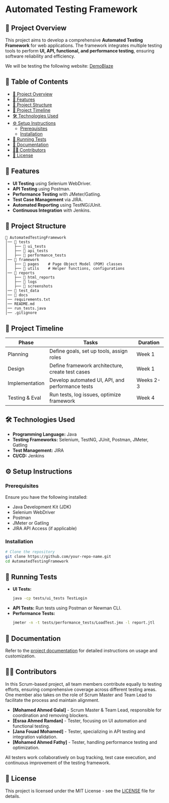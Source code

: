 # Automated Testing Framework

## 📌 Project Overview

This project aims to develop a comprehensive **Automated Testing Framework** for web applications. The framework integrates multiple testing tools to perform **UI, API, functional, and performance testing**, ensuring software reliability and efficiency.

We will be testing the following website: [DemoBlaze](https://www.demoblaze.com/index.html)

## 💑 Table of Contents
- [📌 Project Overview](#-project-overview)
- [🚀 Features](#-features)
- [🏧 Project Structure](#-project-structure)
- [📅 Project Timeline](#-project-timeline)
- [🛠️ Technologies Used](#-technologies-used)
- [⚙️ Setup Instructions](#-setup-instructions)
  - [Prerequisites](#prerequisites)
  - [Installation](#installation)
- [🏃 Running Tests](#-running-tests)
- [📝 Documentation](#-documentation)
- [👨‍💻 Contributors](#-contributors)
- [📝 License](#-license)

## 🚀 Features

- **UI Testing** using Selenium WebDriver.
- **API Testing** using Postman.
- **Performance Testing** with JMeter/Gatling.
- **Test Case Management** via JIRA.
- **Automated Reporting** using TestNG/JUnit.
- **Continuous Integration** with Jenkins.

## 🏧 Project Structure
```
📂 AutomatedTestingFramework
│── 📂 tests
│   ├── 📂 ui_tests
│   ├── 📂 api_tests
│   ├── 📂 performance_tests
│── 📂 framework
│   ├── 📂 pages    # Page Object Model (POM) classes
│   ├── 📂 utils    # Helper functions, configurations
│── 📂 reports
│   ├── 📂 html_reports
│   ├── 📂 logs
│   ├── 📂 screenshots
│── 📂 test_data
│── 📂 docs
│── requirements.txt
│── README.md
│── run_tests.java
│── .gitignore
```

## 📅 Project Timeline
| Phase          | Tasks                                            | Duration  |
| -------------- | ------------------------------------------------ | --------- |
| Planning       | Define goals, set up tools, assign roles         | Week 1    |
| Design         | Define framework architecture, create test cases | Week 1    |
| Implementation | Develop automated UI, API, and performance tests | Weeks 2-3 |
| Testing & Eval | Run tests, log issues, optimize framework        | Week 4    |

## 🛠️ Technologies Used

- **Programming Language:** Java
- **Testing Frameworks:** Selenium, TestNG, JUnit, Postman, JMeter, Gatling
- **Test Management:** JIRA
- **CI/CD:** Jenkins

## ⚙️ Setup Instructions

### Prerequisites

Ensure you have the following installed:

- Java Development Kit (JDK)
- Selenium WebDriver
- Postman
- JMeter or Gatling
- JIRA API Access (if applicable)

### Installation

```bash
# Clone the repository
git clone https://github.com/your-repo-name.git
cd AutomatedTestingFramework
```

## 🏃 Running Tests

- **UI Tests:**
  ```bash
  java -cp tests/ui_tests TestLogin
  ```
- **API Tests:**
  Run tests using Postman or Newman CLI.
- **Performance Tests:**
  ```bash
  jmeter -n -t tests/performance_tests/LoadTest.jmx -l report.jtl
  ```

## 📝 Documentation

Refer to the [project documentation](docs/) for detailed instructions on usage and customization.

## 👨‍💻 Contributors

In this Scrum-based project, all team members contribute equally to testing efforts, ensuring comprehensive coverage across different testing areas. One member also takes on the role of Scrum Master and Team Lead to facilitate the process and maintain alignment.

- **[Mohamed Ahmed Galal]** - Scrum Master & Team Lead, responsible for coordination and removing blockers.
- **[Esraa Ahmed Ramdan]** - Tester, focusing on UI automation and functional testing.
- **[Jana Fouad Mohamed]** - Tester, specializing in API testing and integration validation.
- **[Mohamed Ahmed Fathy]** - Tester, handling performance testing and optimization.

All testers work collaboratively on bug tracking, test case execution, and continuous improvement of the testing framework.

## 📝 License

This project is licensed under the MIT License - see the [LICENSE](LICENSE) file for details.
```
